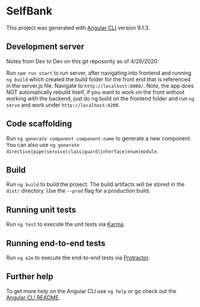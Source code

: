 # SelfBank

This project was generated with [Angular CLI](https://github.com/angular/angular-cli) version 9.1.3.

## Development server
Notes from Dev to Dev on this git reposority as of 4/26/2020:

Run `npm run start` to run server, after navigating into frontend and running `ng build` which created the build folder for the front end that is referenced in the server.js file. Navigate to `http://localhost:8080/`. Note, the app does NOT automatically rebuild itself, if you want to work on the front without working with the backend, just do ng build on the frontend folder and run `ng serve` and work under `http://localhost:4200`.

## Code scaffolding

Run `ng generate component component-name` to generate a new component. You can also use `ng generate directive|pipe|service|class|guard|interface|enum|module`.

## Build

Run `ng build` to build the project. The build artifacts will be stored in the `dist/` directory. Use the `--prod` flag for a production build.

## Running unit tests

Run `ng test` to execute the unit tests via [Karma](https://karma-runner.github.io).

## Running end-to-end tests

Run `ng e2e` to execute the end-to-end tests via [Protractor](http://www.protractortest.org/).

## Further help

To get more help on the Angular CLI use `ng help` or go check out the [Angular CLI README](https://github.com/angular/angular-cli/blob/master/README.md).
